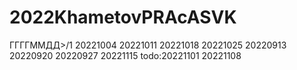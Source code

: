 # 2022KhametovPRAcASVK

ГГГГММДД>/1
20221004
20221011
20221018
20221025
20220913
20220920
20220927
20221115
todo:20221101 20221108 
